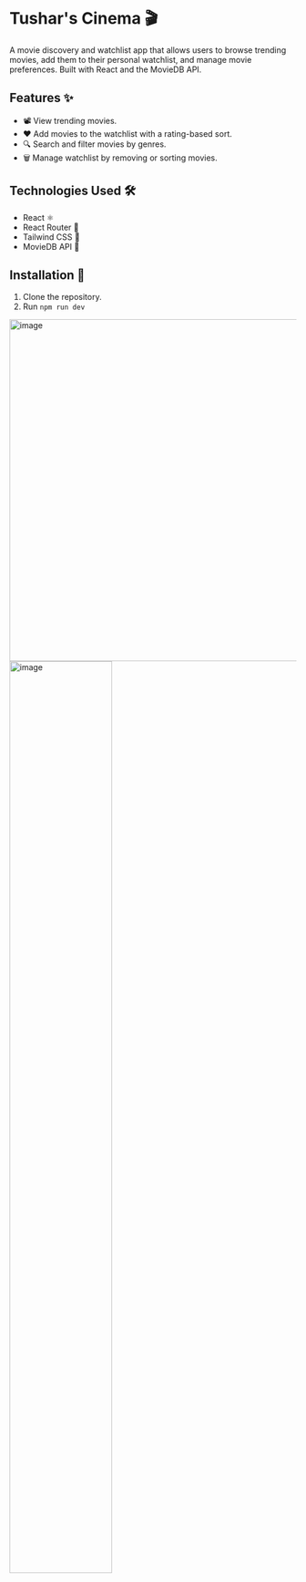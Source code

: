 # Tushar's Cinema 🎬

A movie discovery and watchlist app that allows users to browse trending movies, add them to their personal watchlist, and manage movie preferences. Built with React and the MovieDB API.

## Features ✨
- 📽️ View trending movies.
- ❤️ Add movies to the watchlist with a rating-based sort.
- 🔍 Search and filter movies by genres.
- 🗑️ Manage watchlist by removing or sorting movies.

## Technologies Used 🛠️
- React ⚛️
- React Router 🔄
- Tailwind CSS 🎨
- MovieDB API 🎥

## Installation 🚀
1. Clone the repository.
2. Run `npm run dev` 


<img width="600" alt="image" src="https://github.com/user-attachments/assets/76c4acb5-0820-4bce-bd58-5bfa2a333dfb" />

<img width="180" height="1600" alt="image" src="https://github.com/user-attachments/assets/46452921-c883-48db-b616-1fdd7ad83592" />



